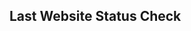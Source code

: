 ## Last Website Status Check

<!-- GitHub Action will update the section below -->

<!-- End of GitHub Action update section -->
